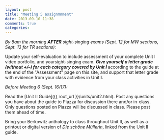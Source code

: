 ```yaml
---
layout: post
title: "Meeting 5 assignmnment"
date: 2013-09-10 11:38
comments: true
categories: 
---
```


*By 8am the morning **AFTER** sight-singing exams (Sept. 12 for MW sections, Sept. 13 for TR sections):*

Update your self-evaluation to include assessment of your complete Unit I video portfolio, and yoursight-singing exam. ***Give yourself a letter grade (without +/–) for each category covered by Unit I*** according to the guide at the end of the "Assessment" page on this site, and support that letter grade with evidence from your class activities in Unit I.

*Before Meeting 6 (Sept. 16/17):*

Read the [Unit II Guide]({{ root_url }}/units/unit2.html). Post any questions you have about the guide to Piazza for discussion there and/or in-class. Only questions posted on Piazza will be discussed in class. Please post them ahead of time.

Bring your Berkowitz anthology to class throughout Unit II, as well as a printout or digital version of *Die schöne Müllerin*, linked from the Unit II guide.